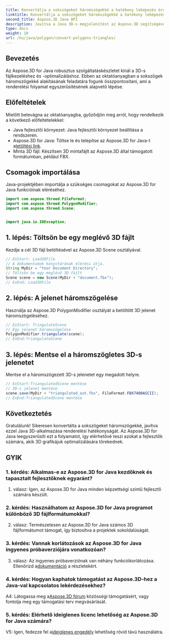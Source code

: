 ```yaml
---
title: Konvertálja a sokszögeket háromszögekké a hatékony leképezés érdekében Java 3D-ben
linktitle: Konvertálja a sokszögeket háromszögekké a hatékony leképezés érdekében Java 3D-ben
second_title: Aspose.3D Java API
description: Javítsa a Java 3D-s megjelenítést az Aspose.3D segítségével. Tanuljon meg sokszögeket háromszögekké alakítani az optimális teljesítmény érdekében. Töltse le most a zökkenőmentes 3D-s fejlesztési élményért.
type: docs
weight: 10
url: /hu/java/polygon/convert-polygons-triangles/
---
```

## Bevezetés

Az Aspose.3D for Java robusztus szolgáltatáskészletet kínál a 3D-s fájlkezeléshez és -optimalizáláshoz. Ebben az oktatóanyagban a sokszögek háromszögekké alakításának feladatára fogunk összpontosítani, ami a renderelési folyamat egyszerűsítésének alapvető lépése.

## Előfeltételek

Mielőtt belevágna az oktatóanyagba, győződjön meg arról, hogy rendelkezik a következő előfeltételekkel:

- Java fejlesztői környezet: Java fejlesztői környezet beállítása a rendszeren.
-  Aspose.3D for Java: Töltse le és telepítse az Aspose.3D for Java-t a[letöltési link](https://releases.aspose.com/3d/java/).
- Minta 3D fájl: Készítsen 3D mintafájlt az Aspose.3D által támogatott formátumban, például FBX.

## Csomagok importálása

Java-projektjében importálja a szükséges csomagokat az Aspose.3D for Java funkcióinak eléréséhez.

```java
import com.aspose.threed.FileFormat;
import com.aspose.threed.PolygonModifier;
import com.aspose.threed.Scene;


import java.io.IOException;
```

## 1. lépés: Töltsön be egy meglévő 3D fájlt

Kezdje a cél 3D fájl betöltésével az Aspose.3D Scene osztályával.

```java
// ExStart: Load3DFile
// A dokumentumok könyvtárának elérési útja.
String MyDir = "Your Document Directory";
// Töltsön be egy meglévő 3D fájlt
Scene scene = new Scene(MyDir + "document.fbx");
// ExEnd: Load3DFile
```

## 2. lépés: A jelenet háromszögelése

Használja az Aspose.3D PolygonModifier osztályát a betöltött 3D jelenet háromszögeléséhez.

```java
// ExStart: TringulateScene
// Egy jelenet háromszögelése
PolygonModifier.triangulate(scene);
// ExEnd:TriangulateScene
```

## 3. lépés: Mentse el a háromszögletes 3D-s jelenetet

Mentse el a háromszögezett 3D-s jelenetet egy megadott helyre.

```java
// ExStart:TriangulatedScene mentése
// 3D-s jelenet mentése
scene.save(MyDir + "triangulated_out.fbx", FileFormat.FBX7400ASCII);
// ExEnd:TriangulatedScene mentése
```

## Következtetés

Gratulálunk! Sikeresen konvertálta a sokszögeket háromszögekké, javítva ezzel Java 3D-alkalmazása renderelési hatékonyságát. Az Aspose.3D for Java leegyszerűsíti ezt a folyamatot, így elérhetővé teszi azokat a fejlesztők számára, akik 3D grafikájuk optimalizálására törekednek.

## GYIK

### 1. kérdés: Alkalmas-e az Aspose.3D for Java kezdőknek és tapasztalt fejlesztőknek egyaránt?

1. válasz: Igen, az Aspose.3D for Java minden képzettségi szintű fejlesztő számára készült.

### 2. kérdés: Használhatom az Aspose.3D for Java programot különböző 3D fájlformátumokkal?

2. válasz: Természetesen az Aspose.3D for Java számos 3D fájlformátumot támogat, így biztosítva a projektek sokoldalúságát.

### 3. kérdés: Vannak korlátozások az Aspose.3D for Java ingyenes próbaverziójára vonatkozóan?

3. válasz: Az ingyenes próbaverziónak van néhány funkciókorlátozása. Ellenőrizd a[dokumentáció](https://reference.aspose.com/3d/java/) a részletekért.

### 4. kérdés: Hogyan kaphatok támogatást az Aspose.3D-hez a Java-val kapcsolatos lekérdezésekhez?

 A4: Látogassa meg a[Aspose.3D fórum](https://forum.aspose.com/c/3d/18) közösségi támogatásért, vagy fontolja meg egy támogatási terv megvásárlását.

### 5. kérdés: Elérhető ideiglenes licenc lehetőség az Aspose.3D for Java számára?

 V5: Igen, fedezze fel a[ideiglenes engedély](https://purchase.aspose.com/temporary-license/) lehetőség rövid távú használatra.
